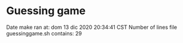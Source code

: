 # Guessing game
Date make ran at:
dom 13 dic 2020 20:34:41 CST
Number of lines file guessinggame.sh contains:
29
